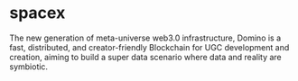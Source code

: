 # spacex
The new generation of meta-universe web3.0 infrastructure, Domino is a fast, distributed, and creator-friendly Blockchain for UGC development and creation, aiming to build a super data scenario where data and reality are symbiotic.
